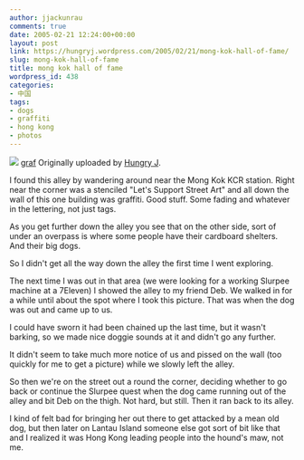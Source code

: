 ```yaml
---
author: jjackunrau
comments: true
date: 2005-02-21 12:24:00+00:00
layout: post
link: https://hungryj.wordpress.com/2005/02/21/mong-kok-hall-of-fame/
slug: mong-kok-hall-of-fame
title: mong kok hall of fame
wordpress_id: 438
categories:
- 中国
tags:
- dogs
- graffiti
- hong kong
- photos
---
```


[![](http://photos5.flickr.com/5168903_656ce052cc_m.jpg)](http://www.flickr.com/photos/hungry_j/5168903/)
 [graf](http://www.flickr.com/photos/hungry_j/5168903/)
Originally uploaded by
[Hungry J](http://www.flickr.com/people/hungry_j/). 

I found this alley by wandering around near the Mong Kok KCR station.  Right near the corner was a stenciled "Let's Support Street Art" and all down the wall of this one building was graffiti.  Good stuff.  Some fading and whatever in the lettering, not just tags.

As you get further down the alley you see that on the other side, sort of under an overpass is where some people have their cardboard shelters.  And their big dogs.

So I didn't get all the way down the alley the first time I went exploring.

The next time I was out in that area (we were looking for a working Slurpee machine at a 7Eleven) I showed the alley to my friend Deb.  We walked in for a while until about the spot where I took this picture.  That was when the dog was out and came up to us.

I could have sworn it had been chained up the last time, but it wasn't barking, so we made nice doggie sounds at it and didn't go any further.

It didn't seem to take much more notice of us and pissed on the wall (too quickly for me to get a picture) while we slowly left the alley.

So then we're on the street out a round the corner, deciding whether to go back or continue the Slurpee quest when the dog came running out of the alley and bit Deb on the thigh.  Not hard, but still.  Then it ran back to its alley.

I kind of felt bad for bringing her out there to get attacked by a mean old dog, but then later on Lantau Island someone else got sort of bit like that and I realized it was Hong Kong leading people into the hound's maw, not me.
